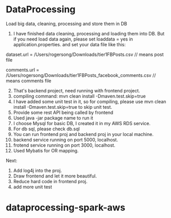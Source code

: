 # DataProcessing
Load big data, cleaning, processing and store them in DB

1. I have finished data cleaning, processing and loading them into DB. But if you need load data again, please set loaddata = yes in application.properties.
and set your data file like this:

dataset.url = /Users/rogersong/Downloads/tier1FBPosts.csv      // means post file

comments.url = /Users/rogersong/Downloads/tier1FBPosts_facebook_comments.csv    // means comments file

2. That's backend project, need running with frontend project.
3. compiling command: mvn clean install -Dmaven.test.skip=true 
4. I have added some unit test in it, so for compiling, please use mvn clean install -Dmaven.test.skip=true to skip unit test.
5. Provide some rest API being called by frontend
6. Used java -jar package name to run it
7. I choose Mysql for basic DB, I created it in my AWS RDS service.
8. For db sql, please check db.sql
9. You can run frontend proj and backend proj in your local machine.
10. backend service running on port 5000, localhost.
11. frotend service running on port 3000, localhost.
12. Used Mybatis for OR mapping.

Next:
1. Add log4j into the proj.
2. Draw frontend and let it more beautiful.
3. Reduce hard code in frontend proj.
4. add more unit test
# dataprocessing-spark-aws
